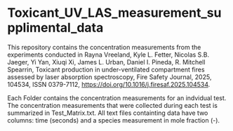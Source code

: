 # Toxicant_UV_LAS_measurement_supplimental_data
This repository contains the concentration measurements from the experiments conducted in 
Rayna Vreeland, Kyle L. Fetter, Nicolas S.B. Jaeger, Yi Yan, Xiuqi Xi, James L. Urban, Daniel I. Pineda, R. Mitchell Spearrin,
Toxicant production in under-ventilated compartment fires assessed by laser absorption spectroscopy,
Fire Safety Journal,
2025,
104534,
ISSN 0379-7112,
https://doi.org/10.1016/j.firesaf.2025.104534.

Each Folder contains the concentration measurements for an indvidual test. The concentration measurements that were collected during each test is summarized in Test_Matrix.txt. All text files containting data have two columns: time (seconds) and a species measurement in mole fraction (-).  
